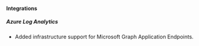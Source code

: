 
#### Integrations

##### Azure Log Analytics

- Added infrastructure support for Microsoft Graph Application Endpoints.